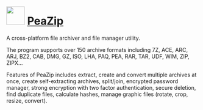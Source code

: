﻿# <img src="https://cdn.rawgit.com/chocolatey/chocolatey-coreteampackages/b9b0ed4a/icons/peazip.svg" width="48" height="48"/> [PeaZip](https://chocolatey.org/packages/peazip)

A cross-platform file archiver and file manager utility.

The program supports over 150 archive formats including 7Z, ACE, ARC, ARJ, BZ2, CAB, DMG, GZ, ISO, LHA, PAQ, PEA, RAR, TAR, UDF, WIM, ZIP, ZIPX...

Features of PeaZip includes extract, create and convert multiple archives at once, create self-extracting archives, split/join, encrypted password manager, strong encryption with two factor authentication, secure deletion, find duplicate files, calculate hashes, manage graphic files (rotate, crop, resize, convert).
